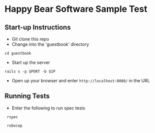 # Happy Bear Software Sample Test

## Start-up Instructions

* Git clone this repo
* Change into the 'guestbook' directory
```
cd guestbook
```
* Start up the server
```
rails s -p $PORT -b $IP
```
* Open up your browser and enter `http://localhost:8080/` in the URL

## Running Tests

* Enter the following to run spec tests
```
 rspec
```
```
 rubocop
```
